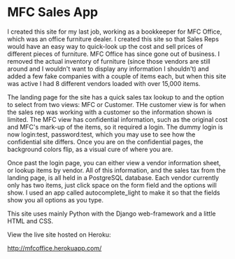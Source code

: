 MFC Sales App
=============================

I created this site for my last job, working as a bookkeeper for MFC Office, which was an office furniture dealer. I created this site so that Sales Reps would have an easy way to quick-look up the cost and sell prices of different pieces of furniture. MFC Office has since gone out of business. I removed the actual inventory of furniture (since those vendors are still around and I wouldn't want to display any information I shouldn't) and added a few fake companies with a couple of items each, but when this site was active I had 8 different vendors loaded with over 15,000 items.

The landing page for the site has a quick sales tax lookup to and the option to select from two views: MFC or Customer. THe customer view is for when the sales rep was working with a customer so the information shown is limited. The MFC view has confidential information, such as the original cost and MFC's mark-up of the items, so it required a login. The dummy login is now login:test, password:test, which you may use to see how the confidential site differs. Once you are on the confidential pages, the background colors flip, as a visual cure of where you are.

Once past the login page, you can either view a vendor information sheet, or lookup items by vendor. All of this information, and the sales tax from the landing page, is all held in a PostgreSQL database. Each vendor currently only has two items, just click space on the form field and the options will show. I used an app called autocomplete_light to make it so that the fields show you all options as you type.

This site uses mainly Python with the Django web-framework and a little HTML and CSS.

View the live site hosted on Heroku:

http://mfcoffice.herokuapp.com/
